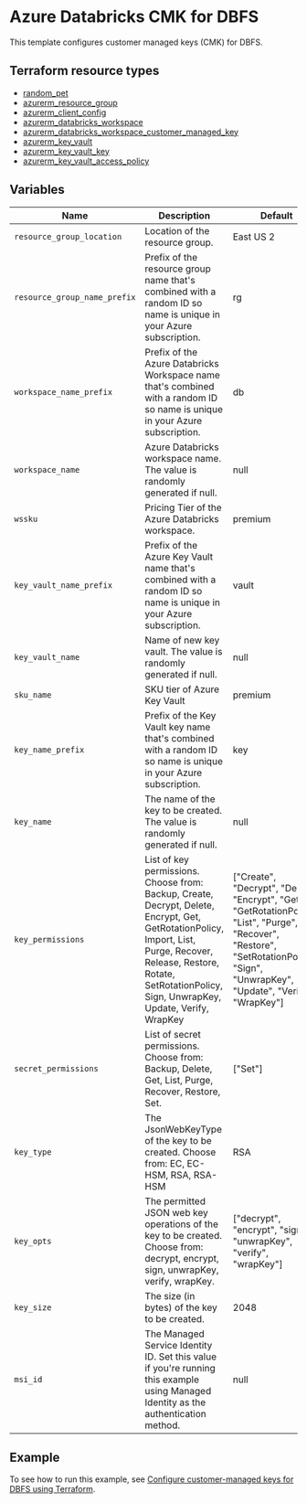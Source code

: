 # Azure Databricks CMK for DBFS

This template configures customer managed keys (CMK) for DBFS.

## Terraform resource types

- [random_pet](https://registry.terraform.io/providers/hashicorp/random/latest/docs/resources/pet)
- [azurerm_resource_group](https://registry.terraform.io/providers/hashicorp/azurerm/latest/docs/resources/resource_group)
- [azurerm_client_config](https://registry.terraform.io/providers/hashicorp/azurerm/latest/docs/data-sources/client_config.html)
- [azurerm_databricks_workspace](https://registry.terraform.io/providers/hashicorp/azurerm/latest/docs/resources/databricks_workspace)
- [azurerm_databricks_workspace_customer_managed_key](https://registry.terraform.io/providers/hashicorp/azurerm/latest/docs/resources/databricks_workspace_customer_managed_key)
- [azurerm_key_vault](https://registry.terraform.io/providers/hashicorp/azurerm/latest/docs/resources/key_vault)
- [azurerm_key_vault_key](https://registry.terraform.io/providers/hashicorp/azurerm/latest/docs/resources/key_vault_key)
- [azurerm_key_vault_access_policy](https://registry.terraform.io/providers/hashicorp/azurerm/latest/docs/resources/key_vault_access_policy)

## Variables

| Name | Description | Default |
|-|-|-|
| `resource_group_location` | Location of the resource group. | East US 2 |
| `resource_group_name_prefix` | Prefix of the resource group name that's combined with a random ID so name is unique in your Azure subscription. | rg |
| `workspace_name_prefix` | Prefix of the Azure Databricks Workspace name that's combined with a random ID so name is unique in your Azure subscription. | db |
| `workspace_name` | Azure Databricks workspace name. The value is randomly generated if null. | null |
| `wssku` | Pricing Tier of the Azure Databricks workspace. | premium |
| `key_vault_name_prefix` | Prefix of the Azure Key Vault name that's combined with a random ID so name is unique in your Azure subscription. | vault |
| `key_vault_name` | Name of new key vault. The value is randomly generated if null. | null |
| `sku_name` | SKU tier of Azure Key Vault | premium |
| `key_name_prefix` | Prefix of the Key Vault key name that's combined with a random ID so name is unique in your Azure subscription. | key |
| `key_name` | The name of the key to be created. The value is randomly generated if null. | null |
| `key_permissions` | List of key permissions. Choose from: Backup, Create, Decrypt, Delete, Encrypt, Get, GetRotationPolicy, Import, List, Purge, Recover, Release, Restore, Rotate, SetRotationPolicy, Sign, UnwrapKey, Update, Verify, WrapKey | ["Create", "Decrypt", "Delete", "Encrypt", "Get", "GetRotationPolicy", "List", "Purge", "Recover", "Restore", "SetRotationPolicy", "Sign", "UnwrapKey", "Update", "Verify", "WrapKey"] |
| `secret_permissions` | List of secret permissions. Choose from: Backup, Delete, Get, List, Purge, Recover, Restore, Set. | ["Set"] |
| `key_type` | The JsonWebKeyType of the key to be created. Choose from: EC, EC-HSM, RSA, RSA-HSM | RSA |
| `key_opts` | The permitted JSON web key operations of the key to be created. Choose from: decrypt, encrypt, sign, unwrapKey, verify, wrapKey. | ["decrypt", "encrypt", "sign", "unwrapKey", "verify", "wrapKey"] |
| `key_size` | The size (in bytes) of the key to be created. | 2048 |
| `msi_id` | The Managed Service Identity ID. Set this value if you're running this example using Managed Identity as the authentication method. | null |

## Example

To see how to run this example, see [Configure customer-managed keys for DBFS using Terraform](https://learn.microsoft.com/en-us/azure/databricks/security/keys/customer-managed-keys-dbfs/cmk-dbfs-terraform).
